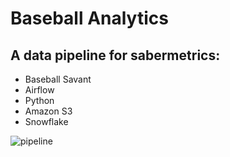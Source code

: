 # Baseball Analytics
## A data pipeline for sabermetrics:

- Baseball Savant
- Airflow
- Python
- Amazon S3
- Snowflake

![pipeline](https://user-images.githubusercontent.com/23427292/226511387-d81ac4c8-4cd5-4cbd-be15-3701a5594ea5.png)
